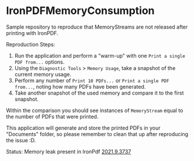 # IronPDFMemoryConsumption
Sample repository to reproduce that MemoryStreams are not released after printing with IronPDF.

Reproduction Steps:
1) Run the application and perform a "warm-up" with one `Print a single PDF from...` options.
2) Using the `Diagnostic Tools` > `Memory Usage`, take a snapshot of the current memory usage.
3) Perform any number of `Print 10 PDFs...` or `Print a single PDF from...`, noting how many PDFs have been generated.
4) Take another snapshot of the used memory and compare it to the first snapshot.

Within the comparison you should see instances of `MemoryStream` equal to the number of PDFs that were printed.

This application will generate and store the printed PDFs in your "Documents" folder, so please remember to clean that up after reproducing the issue :D.

Status: Memory leak present in IronPdf [2021.9.3737](https://www.nuget.org/packages/IronPdf/2021.9.3737)
